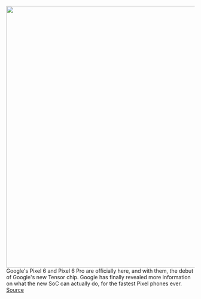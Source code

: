 <img src='https://cdn.vox-cdn.com/thumbor/k-E2IHujN8ZiCVSYn0UI32nT05M=/0x0:1304x876/1200x800/filters:focal(548x334:756x542)/cdn.vox-cdn.com/uploads/chorus_image/image/70016541/Screen_Shot_2021_10_19_at_1.08.09_PM.0.png' width='700px' /><br/>
Google's Pixel 6 and Pixel 6 Pro are officially here, and with them, the debut of Google's new Tensor chip. Google has finally revealed more information on what the new SoC can actually do, for the fastest Pixel phones ever.
<a href='https://www.theverge.com/2021/10/19/22710844/google-pixel-6-pro-tensor-processor-ai-speed-specs-details'> Source <a/>